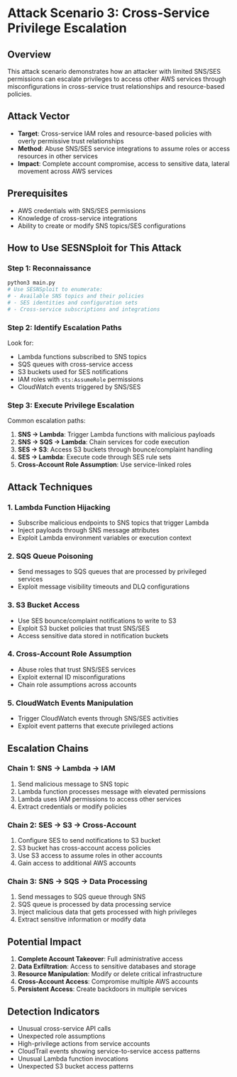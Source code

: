 # Attack Scenario 3: Cross-Service Privilege Escalation

## Overview
This attack scenario demonstrates how an attacker with limited SNS/SES permissions can escalate privileges to access other AWS services through misconfigurations in cross-service trust relationships and resource-based policies.

## Attack Vector
- **Target**: Cross-service IAM roles and resource-based policies with overly permissive trust relationships
- **Method**: Abuse SNS/SES service integrations to assume roles or access resources in other services
- **Impact**: Complete account compromise, access to sensitive data, lateral movement across AWS services

## Prerequisites
- AWS credentials with SNS/SES permissions
- Knowledge of cross-service integrations
- Ability to create or modify SNS topics/SES configurations

## How to Use SESNSploit for This Attack

### Step 1: Reconnaissance
```bash
python3 main.py
# Use SESNSploit to enumerate:
# - Available SNS topics and their policies
# - SES identities and configuration sets
# - Cross-service subscriptions and integrations
```

### Step 2: Identify Escalation Paths
Look for:
- Lambda functions subscribed to SNS topics
- SQS queues with cross-service access
- S3 buckets used for SES notifications
- IAM roles with `sts:AssumeRole` permissions
- CloudWatch events triggered by SNS/SES

### Step 3: Execute Privilege Escalation
Common escalation paths:
1. **SNS → Lambda**: Trigger Lambda functions with malicious payloads
2. **SNS → SQS → Lambda**: Chain services for code execution
3. **SES → S3**: Access S3 buckets through bounce/complaint handling
4. **SES → Lambda**: Execute code through SES rule sets
5. **Cross-Account Role Assumption**: Use service-linked roles

## Attack Techniques

### 1. Lambda Function Hijacking
- Subscribe malicious endpoints to SNS topics that trigger Lambda
- Inject payloads through SNS message attributes
- Exploit Lambda environment variables or execution context

### 2. SQS Queue Poisoning
- Send messages to SQS queues that are processed by privileged services
- Exploit message visibility timeouts and DLQ configurations

### 3. S3 Bucket Access
- Use SES bounce/complaint notifications to write to S3
- Exploit S3 bucket policies that trust SNS/SES
- Access sensitive data stored in notification buckets

### 4. Cross-Account Role Assumption
- Abuse roles that trust SNS/SES services
- Exploit external ID misconfigurations
- Chain role assumptions across accounts

### 5. CloudWatch Events Manipulation
- Trigger CloudWatch events through SNS/SES activities
- Exploit event patterns that execute privileged actions

## Escalation Chains

### Chain 1: SNS → Lambda → IAM
1. Send malicious message to SNS topic
2. Lambda function processes message with elevated permissions
3. Lambda uses IAM permissions to access other services
4. Extract credentials or modify policies

### Chain 2: SES → S3 → Cross-Account
1. Configure SES to send notifications to S3 bucket
2. S3 bucket has cross-account access policies
3. Use S3 access to assume roles in other accounts
4. Gain access to additional AWS accounts

### Chain 3: SNS → SQS → Data Processing
1. Send messages to SQS queue through SNS
2. SQS queue is processed by data processing service
3. Inject malicious data that gets processed with high privileges
4. Extract sensitive information or modify data

## Potential Impact
1. **Complete Account Takeover**: Full administrative access
2. **Data Exfiltration**: Access to sensitive databases and storage
3. **Resource Manipulation**: Modify or delete critical infrastructure
4. **Cross-Account Access**: Compromise multiple AWS accounts
5. **Persistent Access**: Create backdoors in multiple services

## Detection Indicators
- Unusual cross-service API calls
- Unexpected role assumptions
- High-privilege actions from service accounts
- CloudTrail events showing service-to-service access patterns
- Unusual Lambda function invocations
- Unexpected S3 bucket access patterns
